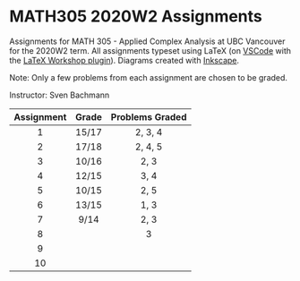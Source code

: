 # MATH305 2020W2 Assignments
Assignments for MATH 305 - Applied Complex Analysis at UBC Vancouver for the 2020W2 term. All assignments typeset using LaTeX 
(on [VSCode](https://code.visualstudio.com/) with the [LaTeX Workshop plugin](https://github.com/James-Yu/LaTeX-Workshop)).
Diagrams created with [Inkscape](https://inkscape.org/). 

Note: Only a few problems from each assignment are chosen to be graded. 

Instructor: Sven Bachmann

| Assignment  | Grade | Problems Graded |
| :---------: | :---: | :--------------: |
| 1     |    15/17    | 2, 3, 4 |
| 2     |    17/18    | 2, 4, 5 |
| 3     |    10/16    | 2, 3    |
| 4     |    12/15    | 3, 4    |
| 5     |    10/15    | 2, 5    |
| 6     |    13/15    | 1, 3    |
| 7     |    9/14     | 2, 3    |
| 8     |             | 3       |
| 9     |        |
| 10    |        |
